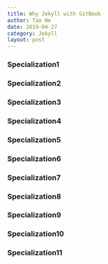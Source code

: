 ```yaml
---
title: Why Jekyll with GitBook
author: Tao He
date: 2019-04-27
category: Jekyll
layout: post
---
```


### Specialization1

### Specialization2

### Specialization3

### Specialization4

### Specialization5

### Specialization6

### Specialization7

### Specialization8

### Specialization9

### Specialization10

### Specialization11